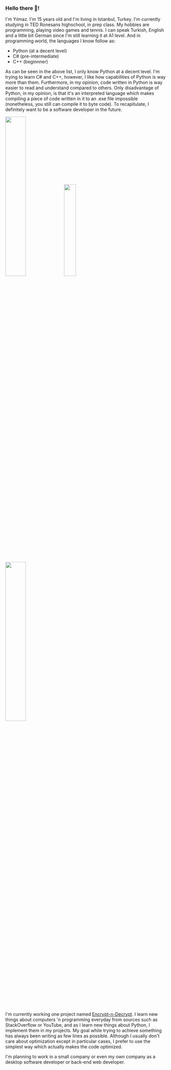 ### Hello there 👋!

I'm Yılmaz. I'm 15 years old and I'm living in Istanbul, Turkey. I'm currently studying in TED Ronesans highschool, in prep class. My hobbies are programming, playing video games and tennis. I can speak Turkish, English and a little bit German since I'm still learning it at A1 level. And in programming world, the languages I know follow as:
- Python (at a decent level)
- C# (pre-intermediate)
- C++ (beginnner)

As can be seen in the above list, I only know Python at a decent level. I'm trying to learn C# and C++, however, I like how capabilities of Python is way more than them. Furthermore, in my opinion, code written in Python is way easier to read and understand compared to others. Only disadvantage of Python, in my opinion, is that it's an interpreted language which makes compiling a piece of code written in it to an .exe file impossible (nonetheless, you still can compile it to byte code). To recapitulate, I definitely want to be a software developer in the future.

<img src="https://github-readme-stats.vercel.app/api?username=Yilmaz4&show_icons=true&theme=dark&bg_color=0d1117&cache_seconds=1800&title_color=c7cfd8&text_color=979da3&border_color=30363d&include_all_commits=True&custom_title=My%20GitHub%20stats&count_private=true&hide=contribs,stars" width="35.75%"> <img src="https://github-readme-stats.vercel.app/api/top-langs/?username=Yilmaz4&layout=compact&bg_color=0d1117&cache_seconds=1804&title_color=c7cfd8&text_color=979da3&border_color=30363d&custom_title=My%20top%20languages&hide=tcl,html" width="27.1%"> <img src="https://github-readme-stats.vercel.app/api/wakatime?username=@Yilmaz4&show_icons=true&theme=dark&bg_color=0d1117&cache_seconds=60&title_color=c7cfd8&text_color=979da3&hide=markdown,text&border_color=30363d&include_all_commits=True&custom_title=My%20coding%20stats%20this%20week" width="35.75%">

I'm currently working one project named [Encrypt-n-Decrypt](https://github.com/Yilmaz4/Encrypt-n-Decrypt). I learn new things about computers 'n programming everyday from sources such as StackOverflow or YouTube, and as I learn new things about Python, I implement them in my projects. My goal while trying to achieve something has always been writing as few lines as possible. Although I usually don't care about optimization except in particular cases, I prefer to use the simplest way which actually makes the code optimized.

I'm planning to work in a small company or even my own company as a desktop software developer or back-end web developer.
